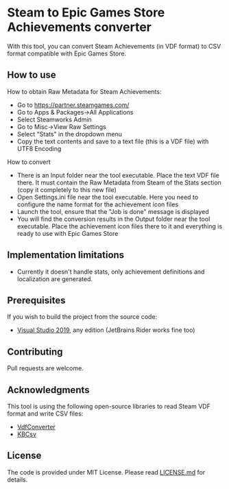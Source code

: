 Steam to Epic Games Store Achievements converter
=============
With this tool, you can convert Steam Achievements (in VDF format) to CSV format compatible with Epic Games Store.

How to use
-----
How to obtain Raw Metadata for Steam Achievements:
* Go to https://partner.steamgames.com/
* Go to Apps & Packages→All Applications
* Select Steamworks Admin
* Go to Misc→View Raw Settings
* Select "Stats" in the dropdown menu
* Copy the text contents and save to a text file (this is a VDF file) with UTF8 Encoding

How to convert
* There is an Input folder near the tool executable. Place the text VDF file there. It must contain the Raw Metadata from Steam of the Stats section (copy it completely to this new file)
* Open Settings.ini file near the tool executable. Here you need to configure the name format for the achievement icon files
* Launch the tool, ensure that the "Job is done" message is displayed
* You will find the conversion results in the Output folder near the tool executable. Place the achievement icon files there to it and everything is ready to use with Epic Games Store

Implementation limitations
-----
* Currently it doesn't handle stats, only achievement definitions and localization are generated.

Prerequisites
-----
If you wish to build the project from the source code:
* [Visual Studio 2019](https://www.visualstudio.com/), any edition (JetBrains Rider works fine too)

Contributing
-----
Pull requests are welcome.

Acknowledgments
-----
This tool is using the following open-source libraries to read Steam VDF format and write CSV files:
* [VdfConverter](https://github.com/GerhardvanZyl/Steam-VDF-Converter)
* [KBCsv](https://github.com/kentcb/KBCsv)

License
-----
The code is provided under MIT License. Please read [LICENSE.md](LICENSE.md) for details.
